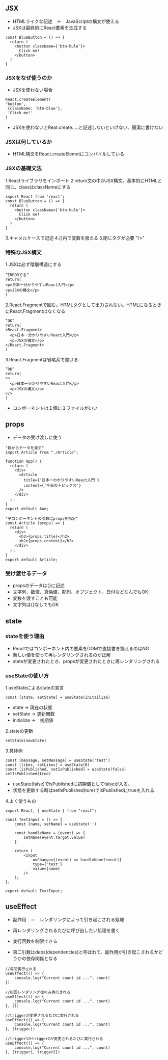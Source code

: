 ## JSX  
- HTMLライクな記述　＋　JavaScriptの構文が使える 
- JSXは最終的にReact要素を生成する 
```
const BlueButton = () => {
  return (
    <button className={'btn-bule'}>
      Click me!
    </button>
  )
}
```

### JSXをなぜ使うのか
- JSXを使わない場合
```
React.createElement(
'button',
 {className: 'btn-blue'},
 'Click me!'
)
```
- JSXを使わないとReat.create.....と記述しないといけない、簡潔に書けない

### JSXは何しているか
- HTML構文をReact.createElemntにコンパイルしている

### JSXの基礎文法
1.Reactライブラリをインポート
2.return文の中がJSX構文。基本的にHTMLと同じ。classはclassNameにする

```
import React from 'react';
const BlueButton = () => {
  return (
    <button className={'btn-bule'}>
      Click me!
    </button>
  )
}
```

3.キャメルケースで記述
4.{}内で変数を扱える
5.閉じタグが必要 "/>"

### 特殊なJSX構文
1.JSXは必ず階層構造にする
```
”ERRORでる”
return(
<p>日本一分かりやすいReact入門</p>
<p>JSXの構文</p>
)
```
2.React.Fragmentで囲む。HTMLタグとして出力されない。HTMLになるときにReact,Fragmentはなくなる
```
”OK”
return(
<React.Fragment>
  <p>日本一分かりやすいReact入門</p>
  <p>JSXの構文</p>
</React.Fragment>
)
```
3.React.Fragmentは省略系で書ける
```
”OK”
return(
<>
  <p>日本一分かりやすいReact入門</p>
  <p>JSXの構文</p>
</>
)
```

- コンポーネントは１個に１ファイルがいい

## props
- データの受け渡しに使う

```
"親からデータを渡す"
import Article from "./Article";

function App() {
  return (
    <div>
      <Article
        title={'日本一わかりやすいReact入門'}
        content={'今日のトピックス'}
      />
    </div>
  )；
}
export default Aoo;
```
```
"子コンポーネントの引数にpropsを指定"
const Article (props) => {
  return (
    <div>
      <h2>{props.title}</h2>
      <h2>{props.content}</h2>
    </div>
  )；
}
export default Article;
```
### 受け渡せるデータ
- propsのデータは{}に記述
- 文字列、数値、真偽値、配列、オブジェクト、日付などなんでもOK
- 変数を渡すことも可能
- 文字列は{}なしでもOK

## state

### stateを使う理由
- Reactではコンポーネント内の要素をDOMで直接書き換えるのはNG
- 新しい値を使って再レンダリングされるのが正解
- stateが変更されたとき、propsが変更されたときに再レンダリングされる

### useStateの使い方
1.useStateによるstateの宣言
```
const [state, setState] = useState(initailize)
```
- state -> 現在の状態
- setState -> 更新関数
- initialize ->　初期値

2.stateの更新
```
setState(newState)
```

3.具体例
```
const [message, setMessage] = useState('test')
const [likes, setLikes] = useState(0)
const [isPublished, setIsPublished] = useState(false)
setIsPublished(true)
```
- useState(false)でisPublishedに初期値としてfalseが入る。
- 状態を更新する時はsetIsPublished(ture)でisPublishedにtrueを入れる

4.よく使うもの

```
import React, { useState } from "react";

const TextInput = () => {
    const [name, setName] = useState('')

    const handleName = (event) => {
        setName(event.target.value)
    }

    return (
        <input
            onChange={(event) => handleName(event)}
            type={'text'}
            value={name}
        />
    );
};

export default TextInput;
```
## useEffect
- 副作用　＝　レンダリングによって引き起こされる処理
- 再レンダリングされるたびに呼び出したい処理を書く

- 実行回数を制限できる
- 第二引数はdeps(dependencies)と呼ばれて、副作用が引き起こされるかどうかの依存関係となる
```
//毎回実行される
useEffect(() => {
    console.log("Current count id ...", count)
})

//初回レンダリング後のみ実行される
useEffect(() => {
    console.log("Current count id ...", count)
}, [])

//triggerが変更されるたびに実行される
useEffect(() => {
    console.log("Current count id ...", count)
}, [trigger])

//trigger1かtrigger2が変更されるたびに実行される
useEffect(() => {
    console.log("Current count id ...", count)
}, [trigger1, trigger2])
```

